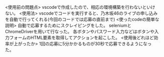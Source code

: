 <使用前の問題点>
vscodeで作成したので、相応の環境構築を行わないといけない。
<使用法>
vscodeでコードを実行すると、乃木坂46のライブの申し込みを自動で行ってくれる(今回のコードでは応募の直前まで)
<使ったcodeの簡単な説明>
自動で応募するためにスクレイピングをした。
seleniumとChromeDriverを用いて行なった。
各ボタンやパスワード入力などはボタンや入力フォームのHTML要素を取得してアクションを起こした。
<使用後どれほど効率が上がったか>
1回の応募に5分かかるものが30秒で応募できるようになった。
